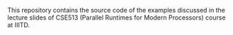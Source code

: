 This repository contains the source code of the examples discussed in the lecture slides of CSE513 (Parallel Runtimes for Modern Processors) course at IIITD.
